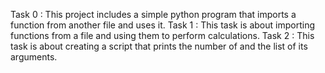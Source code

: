 Task 0 : This project includes a simple python program that imports a function from another file and uses it.
Task 1 : This task is about importing functions from a file and using them to perform calculations.
Task 2 : This task is about creating a script that prints the number of and the list of its arguments.
